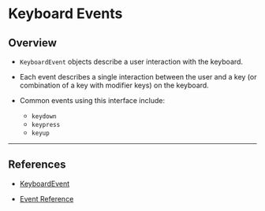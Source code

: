  # Keyboard Events

## Overview

* `KeyboardEvent` objects describe a user interaction with the keyboard.

*  Each event describes a single interaction between the user and a key (or combination of a key with modifier keys) on the keyboard. 

* Common events using this interface include:

    * `keydown`
    * `keypress`
    * `keyup`

---

## References

 * [KeyboardEvent](https://developer.mozilla.org/en-US/docs/Web/API/KeyboardEvent)

 * [Event Reference](https://developer.mozilla.org/en-US/docs/Web/Events)